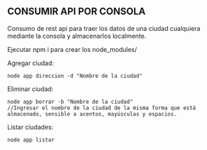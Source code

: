 ## CONSUMIR API POR CONSOLA
Consumo de rest api para traer los datos de una ciudad cualquiera mediante la consola y almacenarlos localmente.

Ejecutar npm i para crear los node_modules/

Agregar ciudad: 
````
node app direccion -d "Nombre de la ciudad"
````
Eliminar ciudad:
````
node app borrar -b "Nombre de la ciudad" 
//Ingresar el nombre de la ciudad de la misma forma que está almacenado, sensible a acentos, mayúsculas y espacios.
````
Listar ciudades: 
````
node app listar
````